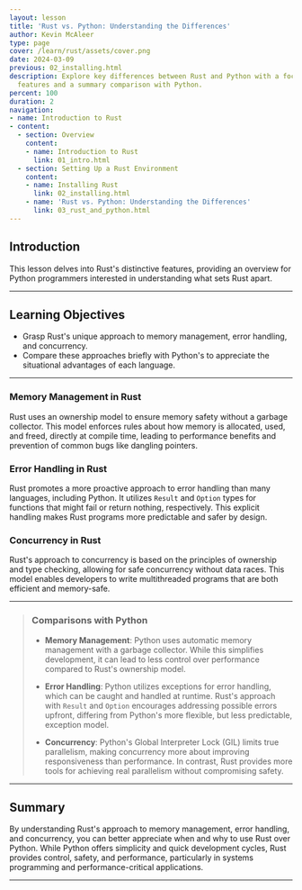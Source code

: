 ```yaml
---
layout: lesson
title: 'Rust vs. Python: Understanding the Differences'
author: Kevin McAleer
type: page
cover: /learn/rust/assets/cover.png
date: 2024-03-09
previous: 02_installing.html
description: Explore key differences between Rust and Python with a focus on Rust's
  features and a summary comparison with Python.
percent: 100
duration: 2
navigation:
- name: Introduction to Rust
- content:
  - section: Overview
    content:
    - name: Introduction to Rust
      link: 01_intro.html
  - section: Setting Up a Rust Environment
    content:
    - name: Installing Rust
      link: 02_installing.html
    - name: 'Rust vs. Python: Understanding the Differences'
      link: 03_rust_and_python.html
---
```



## Introduction

This lesson delves into Rust's distinctive features, providing an overview for Python programmers interested in understanding what sets Rust apart.

---

## Learning Objectives

- Grasp Rust's unique approach to memory management, error handling, and concurrency.
- Compare these approaches briefly with Python's to appreciate the situational advantages of each language.

---

### Memory Management in Rust

Rust uses an ownership model to ensure memory safety without a garbage collector. This model enforces rules about how memory is allocated, used, and freed, directly at compile time, leading to performance benefits and prevention of common bugs like dangling pointers.

### Error Handling in Rust

Rust promotes a more proactive approach to error handling than many languages, including Python. It utilizes `Result` and `Option` types for functions that might fail or return nothing, respectively. This explicit handling makes Rust programs more predictable and safer by design.

### Concurrency in Rust

Rust's approach to concurrency is based on the principles of ownership and type checking, allowing for safe concurrency without data races. This model enables developers to write multithreaded programs that are both efficient and memory-safe.

---

> ### Comparisons with Python
>
> - **Memory Management**: Python uses automatic memory management with a garbage collector. While this simplifies development, it can lead to less control over performance compared to Rust's ownership model.
>
> - **Error Handling**: Python utilizes exceptions for error handling, which can be caught and handled at runtime. Rust's approach with `Result` and `Option` encourages addressing possible errors upfront, differing from Python's more flexible, but less predictable, exception model.
>
> - **Concurrency**: Python's Global Interpreter Lock (GIL) limits true parallelism, making concurrency more about improving responsiveness than performance. In contrast, Rust provides more tools for achieving real parallelism without compromising safety.

---

## Summary

By understanding Rust's approach to memory management, error handling, and concurrency, you can better appreciate when and why to use Rust over Python. While Python offers simplicity and quick development cycles, Rust provides control, safety, and performance, particularly in systems programming and performance-critical applications.

---
